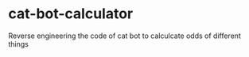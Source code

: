 # cat-bot-calculator
Reverse engineering the code of cat bot to calculcate odds of different things
